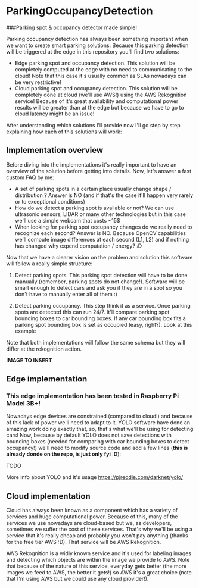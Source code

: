 # ParkingOccupancyDetection

###Parking spot & occupancy detector made simple!

Parking occupancy detection has always been something important when we want to create smart parking solutions. Because this parking detection will be triggered at the edge in this repository you'll find two solutions:

- Edge parking spot and occupancy detection. This solution will be completely computed at the edge with no need to communicating to the cloud! Note that this case it's usually common as SLAs nowadays can be very restrictive!
- Cloud parking spot and occupancy detection. This solution will be completely done at cloud (we'll use AWS!) using the AWS Rekognition service! Because of it's great availability and computational power results will be greater than at the edge but because we have to go to cloud latency might be an issue!

After understanding which solutions I'll provide now I'll go step by step explaining how each of this solutions will work:

## Implementation overview

Before diving into the implementations it's really important to have an overview of the solution before getting into details. Now, let's answer a fast custom FAQ by me:

- A set of parking spots in a certain place usually change shape / distribution ? Answer is NO (and if that's the case it'll happen very rarely or to exceptional conditions)
- How do we detect a parking spot is available or not? We can use ultrasonic sensors, LIDAR or many other technologies but in this case we'll use a simple webcam that costs ~15$ 
- When looking for parking spot occupancy changes do we really need to recognize each second? Answer is NO. Because OpenCV capabilities we'll compute image differences at each second (L1, L2) and if nothing has changed why expend computation / energy? :D

Now that we have a clearer vision on the problem and solution this software will follow a really simple structure:

1. Detect parking spots. This parking spot detection will have to be done manually (remember, parking spots do not change!). Software will be smart enough to detect cars and ask you if they are in a spot so you don't have to manually enter all of them :)

2. Detect parking occupancy. This step think it as a service. Once parking spots are detected this can run 24/7. It'll compare parking spot bounding boxes to car bounding boxes. If any car bounding box fits a parking spot bounding box is set as occupied (easy, right?). Look at this example

Note that both implementations will follow the same schema but they will differ at the rekognition action.

__IMAGE TO INSERT__ 

## Edge implementation

### This edge implementation has been tested in Raspberry Pi Model 3B+! 

Nowadays edge devices are constrained (compared to cloud!) and because of this lack of power we'll need to adapt to it. YOLO software have done an amazing work doing exactly that, so, that's what we'll be using for detecting cars! Now, because by default YOLO does not save detections with bounding boxes (needed for comparing with car bounding boxes to detect occupancy!) we'll need to modify source code and add a few lines (__this is already donde on the repo, is just only fyi :D__):

TODO

More info about YOLO and it's usage https://pjreddie.com/darknet/yolo/


## Cloud implementation

Cloud has always been known as a component which has a variety of services and huge computational power. Because of this, many of the services we use nowadays are cloud-based but we, as developers, sometimes we suffer the cost of these services. That's why we'll be using a service that it's really cheap and probably you won't pay anything (thanks for the free tier AWS :D). That service will be AWS Rekognition.

AWS Rekognition is a widly known service and it's used for labeling images and detecting which objects are within the image we provide to AWS. Note that because of the nature of this service, everyday gets better (the more images we feed to AWS, the better it gets!) so AWS it's a great choice (note that I'm using AWS but we could use any cloud provider!).



